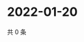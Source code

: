 # 2022-01-20

共 0 条

<!-- BEGIN WEIBO -->
<!-- 最后更新时间 Thu Jan 20 2022 03:11:34 GMT+0800 (China Standard Time) -->

<!-- END WEIBO -->
